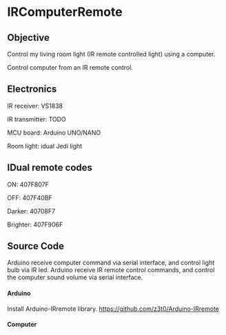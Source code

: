 # IRComputerRemote


## Objective

Control my living room light (IR remote controlled light) using a computer.

Control computer from an IR remote control.

## Electronics

IR receiver: VS1838

IR transmitter: TODO

MCU board: Arduino UNO/NANO

Room light: idual Jedi light

## IDual remote codes

ON: 407F807F

OFF: 407F40BF

Darker: 40708F7

Brighter: 407F906F

## Source Code

Arduino receive computer command via serial interface, and control light bulb via IR led.
Arduino receive IR remote control commands, and control the computer sound volume via serial interface.

#### Arduino

Install Arduino-IRremote library.
https://github.com/z3t0/Arduino-IRremote

#### Computer

